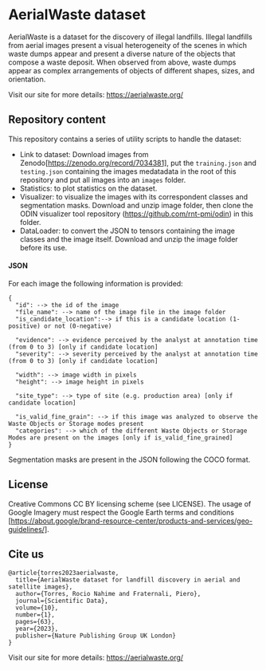 # AerialWaste dataset

AerialWaste is a dataset for the discovery of illegal landfills. Illegal landfills from aerial images present a visual heterogeneity of the scenes in which waste dumps appear and present a diverse nature of the objects that compose a waste deposit. When observed from above, waste dumps appear as complex arrangements of objects of different shapes, sizes, and orientation.

Visit our site for more details: https://aerialwaste.org/

## Repository content

This repository contains a series of utility scripts to handle the dataset:
  - Link to dataset: Download images from Zenodo[https://zenodo.org/record/7034381], put the `training.json` and `testing.json` containing the images medatadata in the root of this repository and put all images into an `images` folder.
  - Statistics: to plot statistics on the dataset.
  - Visualizer: to visualize the images with its correspondent classes and segmentation masks. Download and unzip image folder, then clone the ODIN visualizer tool repository (https://github.com/rnt-pmi/odin) in this folder. 
  -  DataLoader: to convert the JSON to tensors containing the image classes and the image itself. Download and unzip the image folder before its use.



#### JSON
For each image the following information is provided:
```
{
  "id": --> the id of the image
  "file_name": --> name of the image file in the image folder
  "is_candidate_location":--> if this is a candidate location (1-positive) or not (0-negative)

  "evidence": --> evidence perceived by the analyst at annotation time (from 0 to 3) [only if candidate location]
  "severity": --> severity perceived by the analyst at annotation time (from 0 to 3) [only if candidate location]

  "width": --> image width in pixels
  "height": --> image height in pixels

  "site_type": --> type of site (e.g. production area) [only if candidate location]

  "is_valid_fine_grain": --> if this image was analyzed to observe the Waste Objects or Storage modes present
  "categories": --> which of the different Waste Objects or Storage Modes are present on the images [only if is_valid_fine_grained]
}
```

Segmentation masks are present in the JSON following the COCO format.


## License
Creative Commons CC BY licensing scheme (see LICENSE). The usage of Google Imagery must respect the Google Earth terms and conditions [https://about.google/brand-resource-center/products-and-services/geo-guidelines/].

## Cite us
```
@article{torres2023aerialwaste,
  title={AerialWaste dataset for landfill discovery in aerial and satellite images},
  author={Torres, Rocio Nahime and Fraternali, Piero},
  journal={Scientific Data},
  volume={10},
  number={1},
  pages={63},
  year={2023},
  publisher={Nature Publishing Group UK London}
}
```
Visit our site for more details: https://aerialwaste.org/

